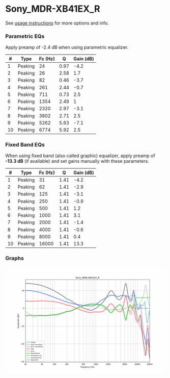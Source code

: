 # Sony_MDR-XB41EX_R
See [usage instructions](https://github.com/jaakkopasanen/AutoEq#usage) for more options and info.

### Parametric EQs
Apply preamp of -2.4 dB when using parametric equalizer.

|   # | Type    |   Fc (Hz) |    Q |   Gain (dB) |
|-----|---------|-----------|------|-------------|
|   1 | Peaking |        24 | 0.97 |        -4.2 |
|   2 | Peaking |        26 | 2.58 |         1.7 |
|   3 | Peaking |        82 | 0.46 |        -3.7 |
|   4 | Peaking |       261 | 2.44 |        -0.7 |
|   5 | Peaking |       711 | 0.73 |         2.5 |
|   6 | Peaking |      1354 | 2.49 |         1   |
|   7 | Peaking |      2320 | 2.97 |        -3.1 |
|   8 | Peaking |      3802 | 2.71 |         2.5 |
|   9 | Peaking |      5262 | 5.63 |        -7.1 |
|  10 | Peaking |      6774 | 5.92 |         2.5 |

### Fixed Band EQs
When using fixed band (also called graphic) equalizer, apply preamp of **-13.3 dB** (if available) and set gains manually with these parameters.

|   # | Type    |   Fc (Hz) |    Q |   Gain (dB) |
|-----|---------|-----------|------|-------------|
|   1 | Peaking |        31 | 1.41 |        -4.2 |
|   2 | Peaking |        62 | 1.41 |        -2.9 |
|   3 | Peaking |       125 | 1.41 |        -3.1 |
|   4 | Peaking |       250 | 1.41 |        -0.9 |
|   5 | Peaking |       500 | 1.41 |         1.2 |
|   6 | Peaking |      1000 | 1.41 |         3.1 |
|   7 | Peaking |      2000 | 1.41 |        -1.4 |
|   8 | Peaking |      4000 | 1.41 |        -0.6 |
|   9 | Peaking |      8000 | 1.41 |         0.4 |
|  10 | Peaking |     16000 | 1.41 |        13.3 |

### Graphs
![](./Sony_MDR-XB41EX_R.png)
